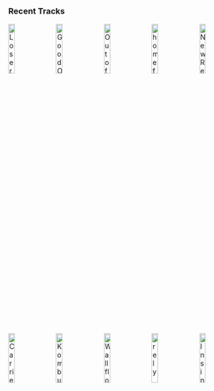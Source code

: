 ### Recent Tracks
[<img src='https://lastfm.freetls.fastly.net/i/u/300x300/ad59a7fa978ac188cbc82c0c026c00b0.png' width='16%' height='16%' alt='Loser'>](https://www.last.fm/music/jagwar%2btwin/_/loser)&nbsp;&nbsp;&nbsp;&nbsp;[<img src='https://lastfm.freetls.fastly.net/i/u/300x300/f242cd25bc3ad07f2e3fd03250e5a704.png' width='16%' height='16%' alt='Good Old Days'>](https://www.last.fm/music/jr%2bjr/_/good%2bold%2bdays)&nbsp;&nbsp;&nbsp;&nbsp;[<img src='https://lastfm.freetls.fastly.net/i/u/300x300/271874f8682b4b4bcb1ff6c52fe5a399.png' width='16%' height='16%' alt='Out of Mind'>](https://www.last.fm/music/magic%2bman/_/out%2bof%2bmind)&nbsp;&nbsp;&nbsp;&nbsp;[<img src='https://lastfm.freetls.fastly.net/i/u/300x300/187d7db7246b62070d302d00e7e23336.png' width='16%' height='16%' alt='home ft. WALK THE MOON'>](https://www.last.fm/music/morgxn/_/home%2bft.%2bwalk%2bthe%2bmoon)&nbsp;&nbsp;&nbsp;&nbsp;[<img src='https://lastfm.freetls.fastly.net/i/u/300x300/904e707cffe132b9a9e055964099bdc2.png' width='16%' height='16%' alt='New Religion'>](https://www.last.fm/music/the%2bheydaze/_/new%2breligion)&nbsp;&nbsp;&nbsp;&nbsp;<br>[<img src='https://lastfm.freetls.fastly.net/i/u/300x300/0c902d4392b6704ad9139f2431f7fd90.png' width='16%' height='16%' alt='Carried Away'>](https://www.last.fm/music/overstreet/_/carried%2baway)&nbsp;&nbsp;&nbsp;&nbsp;[<img src='https://lastfm.freetls.fastly.net/i/u/300x300/fa7ec267a41efffe18d470a8deabb957.png' width='16%' height='16%' alt='Kombucha'>](https://www.last.fm/music/winnetka%2bbowling%2bleague/_/kombucha)&nbsp;&nbsp;&nbsp;&nbsp;[<img src='https://lastfm.freetls.fastly.net/i/u/300x300/2435600d15ccdb93ec409e06bcb3aeba.png' width='16%' height='16%' alt='Wallflowers'>](https://www.last.fm/music/the%2bchain%2bgang%2bof%2b1974/_/wallflowers)&nbsp;&nbsp;&nbsp;&nbsp;[<img src='https://lastfm.freetls.fastly.net/i/u/300x300/abc20833e2146a0c6868a735126af9e2.png' width='16%' height='16%' alt='rely'>](https://www.last.fm/music/flor/_/rely)&nbsp;&nbsp;&nbsp;&nbsp;[<img src='https://lastfm.freetls.fastly.net/i/u/300x300/91ddf8ca9e6dfdf5b72dab94d944a419.png' width='16%' height='16%' alt='Insincere'>](https://www.last.fm/music/smallpools/_/insincere)&nbsp;&nbsp;&nbsp;&nbsp;<br>